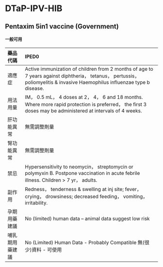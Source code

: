 # DTaP-IPV-HIB

## Pentaxim 5in1 vaccine (Government)

#### 一般可用

| 藥品代碼       | IPED0                                                                                                                                                                      |
|:---------------|:---------------------------------------------------------------------------------------------------------------------------------------------------------------------------|
| 適應症         | Active immunization of children from 2 months of age to 7 years against diphtheria， tetanus， pertussis， poliomyelitis & invasive Haemophilus influenzae type b disease. |
| 用法用量       | IM， 0.5 mL， 4 doses at 2， 4， 6 and 18 months. Where more rapid protection is preferred， the first 3 doses may be administered at intervals of 4 weeks.                |
| 肝功能異常     | 無需調整劑量                                                                                                                                                               |
| 腎功能異常     | 無需調整劑量                                                                                                                                                               |
| 禁忌           | Hypersensitivity to neomycin， streptomycin or polymyxin B. Postpone vaccination in acute febrile illness. Children > 7 yr， adults.                                       |
| 副作用         | Redness， tenderness & swelling at inj site; fever， crying， drowsiness; decreased feeding， vomiting， irritability.                                                     |
| 孕期用藥建議   | No (limited) human data – animal data suggest low risk                                                                                                                     |
| 哺乳期用藥建議 | No (Limited) Human Data - Probably Compatible 無(很少)資料 - 可使用                                                                                                        |

